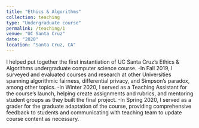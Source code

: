 ```yaml
---
title: "Ethics & Algorithms"
collection: teaching
type: "Undergraduate course"
permalink: /teaching/1
venue: "UC Santa Cruz"
date: "2020"
location: "Santa Cruz, CA"
---
```

I helped put together the first instantiation of UC Santa Cruz’s Ethics & Algorithms undergraduate computer science course. 
-In Fall 2019, I surveyed and evaluated courses and research at other Universities spanning algorithmic fairness, differential privacy, and Simpson’s paradox, among other topics.
-In Winter 2020, I served as a Teaching Assistant for the course’s launch, helping create assignments and rubrics, and mentoring student groups as they built the final project.
-In Spring 2020, I served as a grader for the graduate adaptation of the course, providing comprehensive feedback to students and communicating with teaching team to update course content as necessary.
